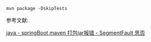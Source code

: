 ```shell
mvn package -DskipTests
```

参考文献:

[java - springBoot maven 打包jar报错 - SegmentFault 思否](https://segmentfault.com/q/1010000011218699)
